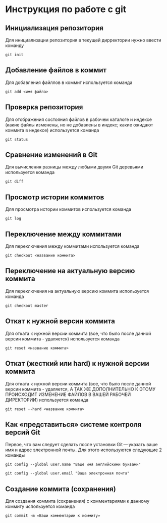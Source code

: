 # Инструкция по работе с git

## Инициализация репозитория

Для инициализации репозитория в текущей дирректории нужно ввести команду
```
git init
```
## Добавление файлов в коммит

Для добавления файллов в коммит используется команда

```
git add <имя файла>
```
## Проверка репозитория

Для отображения состояния файлов в рабочем каталоге и индексе (какие файлы изменены, но не добавлены в индекс; какие ожидают коммита в индексе) используется команда

```
git status
```
## Сравнение изменений в Git

Для вычисления разницы между любыми двумя Git деревьями используется команда

```
git diff
```
## Просмотр истории коммитов

Для просмотра истории коммитов используется команда

```
git log
```
## Переключение между коммитами

Для переключения между коммитами используется команда

```
git checkout <название коммита>
```
## Переключение на актуальную версию коммита

Для переключения на актуальную версию коммита используется команда

```
git checkout master
```

## Откат к нужной версии коммита

Для отката к нужной версии коммита (все, что было после данной версии коммита - удаляется) используется команда

```
git reset <название коммита>
```
## Откат (жесткий или hard) к нужной версии коммита 

Для отката к нужной версии коммита (все, что было после данной версии коммита - удаляется, А ТАК ЖЕ ДОПОЛНИТЕЛЬНО К ЭТОМУ ПРОИСХОДИТ ИЗМЕНЕНИЕ ФАЙЛОВ В ВАШЕЙ РАБОЧЕЙ ДИРЕКТОРИИ) используется команда

```
git reset --hard <название коммита>
```
## Как «представиться» системе контроля версий Git

Первое, что вам следует сделать после установки Git — указать ваше имя и адрес электронной почты. Для этого используются следующие 2 команды

```
git config --global user.name "Ваше имя английскими буквами"

git config --global user.email "Ваша электронная почта"
```

## Создание коммита (сохранения)

Для создания коммита (сохранения) с комментариями к данному коммиту используется команда
```
git commit -m «Ваши комментарии к коммиту»
```

